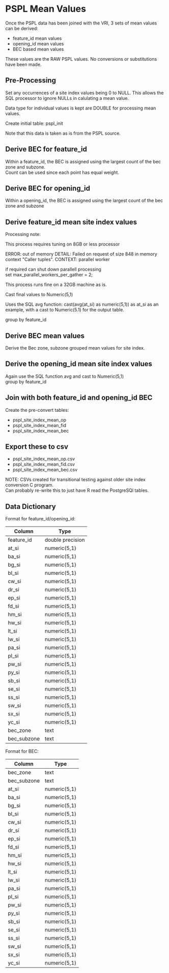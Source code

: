 # PSPL Mean Values

Once the PSPL data has been joined with the VRI, 3 sets of mean values can be derived:

- feature_id mean values
- opening_id mean values
- BEC based mean values

These values are the RAW PSPL values.  No conversions or substitutions have been made. 

## Pre-Processing

Set any occurrences of a site index values being 0 to NULL.  This allows the SQL processor to ignore NULLs in calulating a mean value.  

Data type for individual values is kept are DOUBLE for processing mean values.  

Create initial table: pspl_init  

Note that this data is taken as is from the PSPL source.

## Derive BEC for feature_id

Within a feature_id, the BEC is assigned using the largest count of the bec zone and subzone.  
Count can be used since each point has equal weight.

## Derive BEC for opening_id

Within a opening_id, the BEC is assigned using the largest count of the bec zone and subzone


## Derive feature_id mean site index values

Processing note:

This process requires tuning on 8GB or less processor

ERROR:  out of memory
DETAIL:  Failed on request of size 848 in memory context "Caller tuples".
CONTEXT:  parallel worker

if required can shut down parallell processing  
set max_parallel_workers_per_gather = 2;  

This process runs fine on a 32GB machine as is.  


Cast final values to Numeric(5,1)

Uses the SQL avg function: cast(avg(at_si) as numeric(5,1)) as at_si as an example, with a cast to Numeric(5.1) for the output table.  

group by feature_id

## Derive BEC mean values 

Derive the Bec zone, subzone grouped mean values for site index.

## Derive the opening_id mean site index values

Again use the SQL function avg and cast to Numeric(5,1)  
group by feature_id

## Join with both feature_id and opening_id BEC

Create the pre-convert tables:  

- pspl_site_index_mean_op
- pspl_site_index_mean_fid
- pspl_site_index_mean_bec

## Export these to csv

- pspl_site_index_mean_op.csv
- pspl_site_index_mean_fid.csv
- pspl_site_index_mean_bec.csv

NOTE:  CSVs created for transitional testing against older site index conversion C program.  
Can probably re-write this to just have R read the PostgreSQl tables.


## Data Dictionary


Format for feature_id/opening_id:

|  Column    |       Type       |
|------------|------------------|
|feature_id  | double precision |
|at_si       | numeric(5,1)     |
|ba_si       | numeric(5,1)     |
|bg_si       | numeric(5,1)     |
|bl_si       | numeric(5,1)     |
|cw_si       | numeric(5,1)     |
|dr_si       | numeric(5,1)     |
|ep_si       | numeric(5,1)     |
|fd_si       | numeric(5,1)     |
|hm_si       | numeric(5,1)     |
|hw_si       | numeric(5,1)     |
|lt_si       | numeric(5,1)     |
|lw_si       | numeric(5,1)     |
|pa_si       | numeric(5,1)     |
|pl_si       | numeric(5,1)     |
|pw_si       | numeric(5,1)     |
|py_si       | numeric(5,1)     |
|sb_si       | numeric(5,1)     |
|se_si       | numeric(5,1)     |
|ss_si       | numeric(5,1)     |
|sw_si       | numeric(5,1)     |
|sx_si       | numeric(5,1)     |
|yc_si       | numeric(5,1)     |
|bec_zone    | text             |
|bec_subzone | text             |

Format for BEC:

|  Column    |       Type       |
|------------|------------------|
|bec_zone    | text             |
|bec_subzone | text             |
|at_si       | numeric(5,1)     |
|ba_si       | numeric(5,1)     |
|bg_si       | numeric(5,1)     |
|bl_si       | numeric(5,1)     |
|cw_si       | numeric(5,1)     |
|dr_si       | numeric(5,1)     |
|ep_si       | numeric(5,1)     |
|fd_si       | numeric(5,1)     |
|hm_si       | numeric(5,1)     |
|hw_si       | numeric(5,1)     |
|lt_si       | numeric(5,1)     |
|lw_si       | numeric(5,1)     |
|pa_si       | numeric(5,1)     |
|pl_si       | numeric(5,1)     |
|pw_si       | numeric(5,1)     |
|py_si       | numeric(5,1)     |
|sb_si       | numeric(5,1)     |
|se_si       | numeric(5,1)     |
|ss_si       | numeric(5,1)     |
|sw_si       | numeric(5,1)     |
|sx_si       | numeric(5,1)     |
|yc_si       | numeric(5,1)     |
